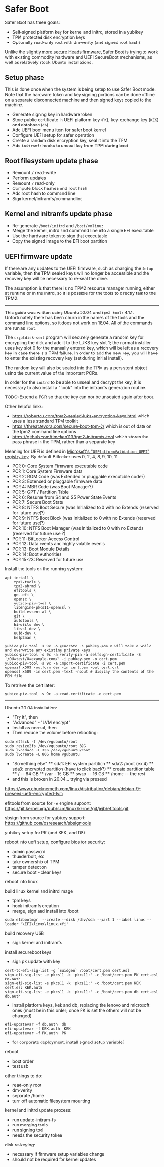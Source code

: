 # Safer Boot

Safer Boot has three goals:
* Self-signed platform key for kernel and initrd, stored in a yubikey
* TPM protected disk encryption keys
* Optionally read-only root with dm-verity (and signed root hash)

Unlike the [slightly more secure Heads firmware](http://osresearch.net),
Safer Boot is trying to work with existing commodity hardware and UEFI
SecureBoot mechanisms, as well as relatively stock Ubuntu installations.

## Setup phase
This is done once when the system is being setup to use Safer Boot mode.
Note that the hardware token and key signing portions can be done offline
on a separate disconnected machine and then signed keys copied to the machine.

* Generate signing key in hardware token
* Store public certificate in UEFI platform key (`PK`), key-exchange key (`KEK`) and database (`db`)
* Add UEFI boot menu item for safer boot kernel
* Configure UEFI setup for safer operation
* Create a random disk encryption key, seal it into the TPM
* Add `initramfs` hooks to unseal key from TPM during boot

## Root filesystem update phase
* Remount `/` read-write
* Perform updates
* Remount `/` read-only
* Compute block hashes and root hash
* Add root hash to command line
* Sign kernel/initramfs/commandline

## Kernel and initramfs update phase
* Re-generate `/boot/initrd` and `/boot/vmlinuz`
* Merge the kernel, initrd and command line into a single EFI executable
* Use the hardware token to sign that executable
* Copy the signed image to the EFI boot partition

## UEFI firmware update
If there are any updates to the UEFI firmware, such as changing the
`Setup` variable, then the TPM sealed keys will no longer be accessible
and the recovery key will be necessary to re-seal the drive.

The assumption is that there is no TPM2 resource manager running,
either at runtime or in the initrd, so it is possible for the tools
to directly talk to the TPM2.

-----
This guide was written using Ubuntu 20.04 and `tpm2-tools` 4.1.1.
Unfortunately there has been churn in the names of the tools and
the command line options, so it does not work on 18.04.
All of the commands are run as `root`.

The `cryptdisk-seal` program will securely generate a random key
for encrypting the disk and add it to the LUKS key slot 1; the
normal installer uses key slot 0 for the manually entered key,
which will be left as a recovery key in case there is a TPM failure.
In order to add the new key, you will have to enter the existing
recovery key (set during initial install).

The random key will also be sealed into the TPM as a persistent object
using the current value of the important PCRs.

In order for the `initrd` to be able to unseal and decrypt the key,
it is necessary to also install a "hook" into the initramfs generation
routine.

TODO: Extend a PCR so that the key can not be unsealed again after boot.



Other helpful links:
* https://robertou.com/tpm2-sealed-luks-encryption-keys.html which uses a less standard TPM toolkit
* https://threat.tevora.com/secure-boot-tpm-2/ which is out of date on the tpm2 command line options
* https://github.com/timchen119/tpm2-initramfs-tool which stores the pass phrase in the TPM, rather than a separate key


Meaning for UEFI is defined in
[Microsoft's "`OSPlatformValidation_UEFI`" registry key](https://getadmx.com/?Category=MDOP&Policy=Microsoft.Policies.BitLockerManagement::PlatformValidation_UEFI_Name). By default Bitlocker uses 0, 2, 4, 8, 9, 10, 11.

* PCR 0: Core System Firmware executable code
* PCR 1: Core System Firmware data
* PCR 2: ROM Code (was Extended or pluggable executable code?)
* PCR 3: Extended or pluggable firmware data
* PCR 4: MBR Code (was Boot Manager?)
* PCR 5: GPT / Partition Table
* PCR 6: Resume from S4 and S5 Power State Events
* PCR 7: Secure Boot State
* PCR 8: NTFS Boot Secure (was Initialized to 0 with no Extends (reserved for future use)?)
* PCR 9: NTFS Boot Block (was Initialized to 0 with no Extends (reserved for future use)?)
* PCR 10: NTFS Boot Manager (was Initialized to 0 with no Extends (reserved for future use)?)
* PCR 11: BitLocker Access Control
* PCR 12: Data events and highly volatile events
* PCR 13: Boot Module Details
* PCR 14: Boot Authorities
* PCR 15-23: Reserved for future use

Install the tools on the running system:
```
apt install \
	tpm2-tools \
	tpm2-abrmd \
	efitools \
	gnu-efi \
	opensc \
	yubico-piv-tool \
	libengine-pkcs11-openssl \
	build-essential \
	git \
	autotools \
	binutils-dev \
	libssl-dev \
	uuid-dev \
	help2man \
```



```
yubico-piv-tool -s 9c -a generate -o pubkey.pem # will take a while and overwrite any existing private keys
yubico-piv-tool -s 9c -a verify-pin -a selfsign-certificate -S '/OU=test/O=example.com/' -i pubkey.pem -o cert.pem
yubico-piv-tool -s 9c -a import-certificate -i cert.pem
openssl x509 -outform der -in cert.pem -out cert.crt
openssl x509 -in cert.pem -text -noout # display the contents of the PEM file
```

To retrieve the cert later:
```
yubico-piv-tool -s 9c -a read-certificate -o cert.pem
```

----

Ubuntu 20.04 installation:
* "Try it", then 
* "Advanced" - "LVM encrypt"
* Install as normal, then 
* Then reduce the volume before rebooting:
```
sudo e2fsck -f /dev/vgubuntu/root
sudo resize2fs /dev/vgubuntu/root 32G
sudo lvreduce -L 32G /dev/vgubuntu/root
sudo lvcreate -L 80G home vgubuntu
```

* "Something else"
** sda1: EFI system partition
** sda2: /boot (ext4)
** sda3: encrypted partition (have to click back?)
** create partition table
** / -- 64 GB
** /var - 16 GB
** swap -- 16 GB
** /home -- the rest
* and this is broken in 20.04... trying via preseed

https://www.chucknemeth.com/linux/distribution/debian/debian-9-preseed-uefi-encrypted-lvm


efitools from source for `-e` engine support: https://git.kernel.org/pub/scm/linux/kernel/git/jejb/efitools.git

sbsign from source for yubikey support: https://github.com/osresearch/sbsigntools

yubikey setup for PK (and KEK, and DB)

reboot into uefi setup, configure bios for security:
* admin password
* thunderbolt, etc
* take ownership of TPM
* tamper detection
* secure boot - clear keys

reboot into linux

build linux kernel and initrd image
* tpm keys
* hook initramfs creation
* merge, sign and install into /boot
```
sudo efibootmgr  --create --disk /dev/sda --part 1 --label linux --loader '\EFI\linux\linux.efi'
```

build recovery USB
* sign kernel and initramfs

install secureboot keys
* sign pk update with key
```
cert-to-efi-sig-list -g `uuidgen` /boot/cert.pem cert.esl
sign-efi-sig-list -e pkcs11 -k 'pkcs11:' -c /boot/cert.pem PK cert.esl PK.auth
sign-efi-sig-list -e pkcs11 -k 'pkcs11:' -c /boot/cert.pem KEK cert.esl KEK.auth
sign-efi-sig-list -e pkcs11 -k 'pkcs11:' -c /boot/cert.pem db cert.esl db.auth
```
* install platform keys, kek and db, replacing the lenovo and microsoft ones (must be in this order; once PK is set the others will not be changed)
```
efi-updatevar -f db.auth  db
efi-updatevar -f KEK.auth  KEK
efi-updatevar -f PK.auth  PK
```

* for corporate deployment: install signed setup variable?

reboot
* boot order
* test usb 

other things to do:
* read-only root
* dm-verity
* separate /home
* turn off automatic filesystem mounting

kernel and initrd update process:
* run update-initram-fs
* run merging tools
* run signing tool
* needs the security token

disk re-keying:
* necessary if firmware setup variables change
* should not be required for kernel updates


